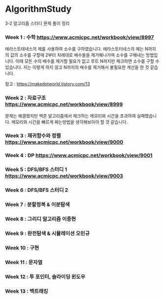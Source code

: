 # AlgorithmStudy

3-2 알고리즘 스터디 문제 풀이 정리


### Week 1 : 수학 https://www.acmicpc.net/workbook/view/8997

에라스토테네스의 체를 사용하여 소수를 구하였습니다.
에라스토터네스의 체는 N까지의 값의 소수를 구할때 2부터 차례대로 배수들을 제거해나가며 소수를 구해내는 방법입니다.
이때 모든 수의 배수를 제거할 필요가 없고 루트 N까지만 체크하면 소수를 구할 수 있습니다.
저는 이렇게 하지 않고 N까지의 배수를 제거해서 불필요한 계산을 한 것 같습니다. 

참고 : https://makedotworld.tistory.com/13

### Week 2 : 자료구조 https://www.acmicpc.net/workbook/view/8999 

문제는 해결했지만 백준 알고리즘에서 체크하는 메모리와 시간을 초과하여 실패했습니다.
메모리와 시간을 빠르게 짜는방법을 생각해보아야 할 것 같습니다.

### Week 3 : **재귀함수와 정렬** https://www.acmicpc.net/workbook/view/9000 

### Week 4 : DP https://www.acmicpc.net/workbook/view/9001 

### Week 5 : **DFS/BFS 스터디 1** https://www.acmicpc.net/workbook/view/9003

### Week 6 : DFS/BFS 스터디 2 

### Week 7 : 분할정복 & 이분탐색 

### Week 8 : 그리디 알고리즘 이종현

### Week 9 : 완전탐색 & 시뮬레이션 오민규

### Week 10 : 구현

### Week 11 : 문자열

### Week 12 : 투 포인터, 슬라이딩 윈도우

### Week 13 : 백트래킹